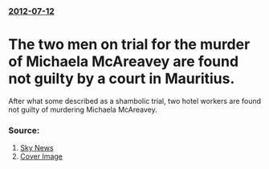 ### [2012-07-12](/news/2012/07/12/index.md)

# The two men on trial for the murder of Michaela McAreavey are found not guilty by a court in Mauritius.

After what some described as a shambolic trial, two hotel workers are found not guilty of murdering Michaela McAreavey.


### Source:

1. [Sky News](http://news.sky.com/story/959410/hotel-workers-cleared-of-honeymoon-murder)
1. [Cover Image](http://e3.365dm.com/16/07/1600x900/16232538_3711020.jpg?20160706201838)
